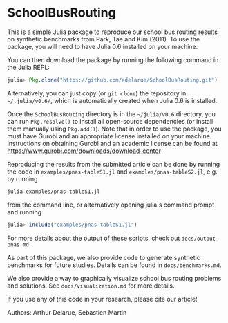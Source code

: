 # SchoolBusRouting

This is a simple Julia package to reproduce our school bus routing results on synthetic benchmarks from Park, Tae and Kim (2011). To use the package, you will need to have Julia 0.6 installed on your machine.

You can then download the package by running the following command in the Julia REPL:
```julia
julia> Pkg.clone("https://github.com/adelarue/SchoolBusRouting.git")
```
Alternatively, you can just copy (or `git clone`) the repository in `~/.julia/v0.6/`, which is automatically created when Julia 0.6 is installed.

Once the `SchoolBusRouting` directory is in the `~/julia/v0.6` directory, you can run `Pkg.resolve()` to install all open-source dependencies (or install them manually using `Pkg.add()`). Note that in order to use the package, you must have Gurobi and an appropriate license installed on your machine. Instructions on obtaining Gurobi and an academic license can be found at https://www.gurobi.com/downloads/download-center

Reproducing the results from the submitted article can be done by running the code in `examples/pnas-tableS1.jl` and `examples/pnas-tableS2.jl`, e.g. by running 
```bash
julia examples/pnas-tableS1.jl
```
from the command line, or alternatively opening julia's command prompt and running
```julia
julia> include("examples/pnas-tableS1.jl")
```

For more details about the output of these scripts, check out `docs/output-pnas.md`

As part of this package, we also provide code to generate synthetic benchmarks for future studies. Details can be found in `docs/benchmarks.md`.

We also provide a way to graphically visualize school bus routing problems and solutions. See `docs/visualization.md` for more details.

If you use any of this code in your research, please cite our article!

Authors: Arthur Delarue, Sebastien Martin
